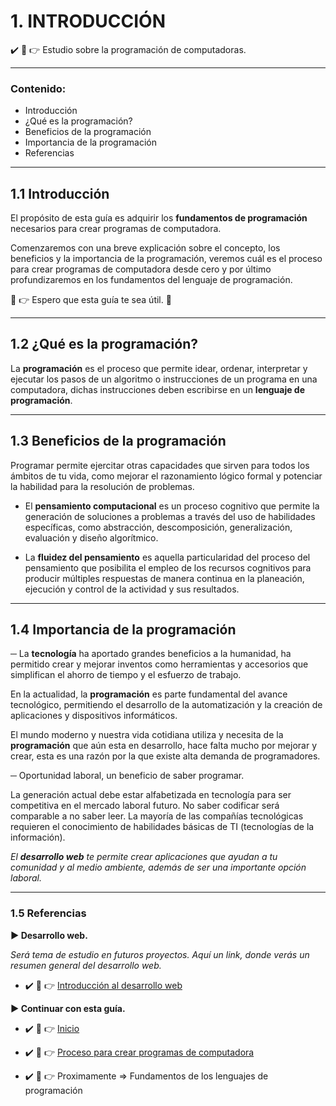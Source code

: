 # 1. INTRODUCCIÓN

:heavy_check_mark: :eyes: :point_right: Estudio sobre la programación de computadoras.

- - -

### Contenido:

* Introducción
* ¿Qué es la programación?
* Beneficios de la programación
* Importancia de la programación
* Referencias

- - -

## 1.1 Introducción 

El propósito de esta guía es adquirir los **fundamentos de programación** necesarios para crear programas de computadora. 

Comenzaremos con una breve explicación sobre el concepto, los beneficios y la importancia de la programación, veremos cuál es el proceso para crear programas de computadora desde cero y por último profundizaremos en los fundamentos del lenguaje de programación.

:eyes: :point_right: Espero que esta guía te sea útil. :100:

- - -

## 1.2 ¿Qué es la programación?

La **programación** es el proceso que permite idear, ordenar, interpretar y ejecutar los pasos de un algoritmo o instrucciones de un programa en una computadora, dichas instrucciones deben escribirse en un **lenguaje de programación**.

- - -

## 1.3 Beneficios de la programación

Programar permite ejercitar otras capacidades que sirven para todos los ámbitos de tu vida, como mejorar el razonamiento lógico formal y potenciar la habilidad para la resolución de problemas.

- El **pensamiento computacional** es un proceso cognitivo que permite la generación de soluciones a problemas a través del uso de habilidades específicas, como abstracción, descomposición, generalización, evaluación y diseño algorítmico.

- La **fluidez del pensamiento** es aquella particularidad del proceso del pensamiento que posibilita el empleo de los recursos cognitivos para producir múltiples respuestas de manera continua en la planeación, ejecución y control de la actividad y sus resultados.

- - -
 
## 1.4 Importancia de la programación

─ La **tecnología** ha aportado grandes beneficios a la humanidad, ha permitido crear y mejorar inventos como herramientas y accesorios que simplifican el ahorro de tiempo y el esfuerzo de trabajo.

En la actualidad, la **programación** es parte fundamental del avance tecnológico, permitiendo el desarrollo de la automatización y la creación de aplicaciones y dispositivos informáticos.

El mundo moderno y nuestra vida cotidiana utiliza y necesita de la **programación** que aún esta en desarrollo, hace falta mucho por mejorar y crear, esta es una razón por la que  existe alta demanda de programadores.

─ Oportunidad laboral, un beneficio de saber programar. 

La generación actual debe estar alfabetizada en tecnología para ser competitiva en el mercado laboral futuro. No saber codificar será comparable a no saber leer. La mayoría de las compañías tecnológicas requieren el conocimiento de habilidades básicas de TI (tecnologías de la información).

*El **desarrollo web** te permite crear aplicaciones que ayudan a tu comunidad y al medio ambiente, además de ser una importante opción laboral.*

- - -

### 1.5 Referencias

**► Desarrollo web.**

*Será tema de estudio en futuros proyectos. Aquí un link, donde verás un resumen general del desarrollo web.*

* :heavy_check_mark: :eyes: :point_right: [Introducción al desarrollo web](https://youtu.be/exlHooJcaMQ "introducción al desarrollo web")

**► Continuar con esta guía.**

* :heavy_check_mark: :eyes: :point_right: [Inicio](https://github.com/DeveloperLuisF3/introduccionALaProgramacion "Ir a inicio")

* :heavy_check_mark: :eyes: :point_right: [Proceso para crear programas de computadora](https://github.com/DeveloperLuisF3/introduccionALaProgramacion/tree/main/procesoParaCrearProgramasDeComputadora "Ir a Proceso para crear programas de computadora")

* :heavy_check_mark: :eyes: :point_right: Proximamente => Fundamentos de los lenguajes de programación
